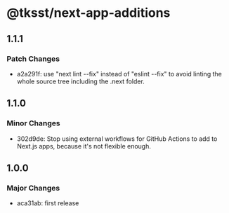# @tksst/next-app-additions

## 1.1.1

### Patch Changes

-   a2a291f: use "next lint --fix" instead of "eslint --fix" to avoid linting the whole source tree including the .next folder.

## 1.1.0

### Minor Changes

-   302d9de: Stop using external workflows for GitHub Actions to add to Next.js apps, because it's not flexible enough.

## 1.0.0

### Major Changes

-   aca31ab: first release
